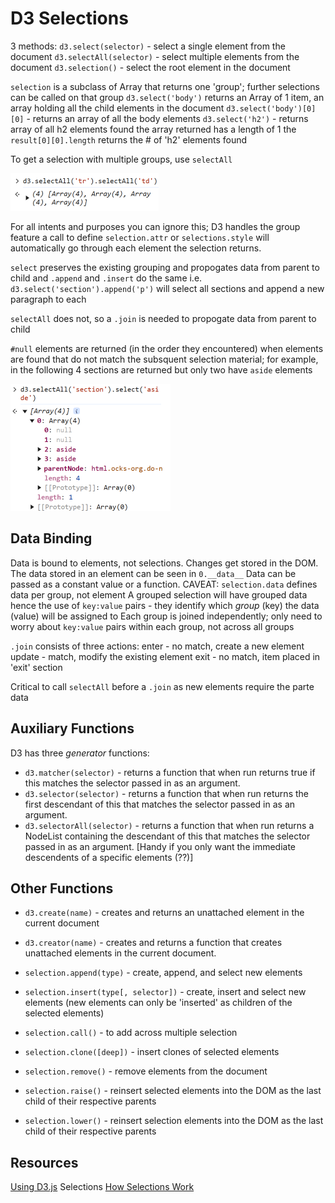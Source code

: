 # D3 Selections

3 methods:
  `d3.select(selector)` - select a single element from the document
  `d3.selectAll(selector)` - select multiple elements from the document
  `d3.selection()` - select the root element in the document

  `selection` is a subclass of Array that returns one 'group'; further selections can be called on that group
  `d3.select('body')` returns an Array of 1 item, an array holding all the child elements in the document
  `d3.select('body')[0][0]` - returns an array of all the body elements
  `d3.select('h2')` - returns array of all h2 elements found
      the array returned has a length of 1
      the `result[0][0].length` returns the # of 'h2' elements found
  
  To get a selection with multiple groups,  use `selectAll`

  ![example select](image.png)

For all intents and purposes you can ignore this; D3 handles the group feature a call to define `selection.attr` or `selections.style` will automatically go through each element the selection returns.

`select` preserves the existing grouping and propogates data from parent to child
  and `.append` and `.insert` do the same
  i.e. `d3.select('section').append('p')` will select all sections and append a new paragraph to each

`selectAll` does not, so a `.join` is needed to propogate data from parent to child

`#null` elements are returned (in the order they encountered) when elements are found that do not match the subsquent selection material; for example, in the following 4 sections are returned but only two have `aside` elements

  ![alt text](image-1.png)

## Data Binding

Data is bound to elements, not selections. Changes get stored in the DOM.
The data stored in an element can be seen in `0.__data__`
Data can be passed as a constant value or a function.
CAVEAT: `selection.data` defines data per group, not element
  A grouped selection will have grouped data
  hence the use of `key:value` pairs - they identify which *group* (key) the data (value) will be assigned to
Each group is joined independently; only need to worry about `key:value` pairs within each group, not across all groups

`.join` consists of three actions:
  enter - no match, create a new element
  update - match, modify the existing element
  exit - no match, item placed in 'exit' section

Critical to call `selectAll` before a `.join` as new elements require the parte data

## Auxiliary Functions

D3 has three *generator* functions:

* `d3.matcher(selector)` - returns a function that when run returns true if this matches the selector passed in as an argument.
* `d3.selector(selector)` - returns a function that when run returns the first descendant of this that matches the selector passed in as an argument.
* `d3.selectorAll(selector)` - returns a function that when run returns a NodeList containing the descendant of this that matches the selector passed in as an argument. [Handy if you only want the immediate descendents of a specific elements (??)]

## Other Functions

* `d3.create(name)` - creates and returns an unattached element in the current document
* `d3.creator(name)` - creates and returns a function that creates unattached elements in the current document.

* `selection.append(type)` - create, append, and select new elements
* `selection.insert(type[, selector])` - create, insert and select new elements (new elements can only be 'inserted' as children of the selected elements)
* `selection.call()` - to add across multiple selection

* `selection.clone([deep])` - insert clones of selected elements
* `selection.remove()` - remove elements from the document
* `selection.raise()` - reinsert selected elements into the DOM as the last child of their respective parents
* `selection.lower()` - reinsert selection elements into the DOM as the last child of their respective parents

## Resources

[Using D3.js](https://using-d3js.com/index.html) Selections
[How Selections Work](https://bost.ocks.org/mike/selection/)
